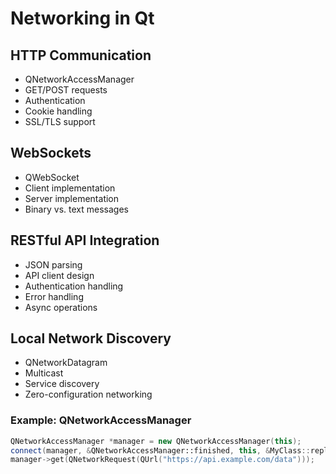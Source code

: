 # Networking in Qt

## HTTP Communication
- QNetworkAccessManager
- GET/POST requests
- Authentication
- Cookie handling
- SSL/TLS support

## WebSockets
- QWebSocket
- Client implementation
- Server implementation
- Binary vs. text messages

## RESTful API Integration
- JSON parsing
- API client design
- Authentication handling
- Error handling
- Async operations

## Local Network Discovery
- QNetworkDatagram
- Multicast
- Service discovery
- Zero-configuration networking

### Example: QNetworkAccessManager
```cpp
QNetworkAccessManager *manager = new QNetworkAccessManager(this);
connect(manager, &QNetworkAccessManager::finished, this, &MyClass::replyFinished);
manager->get(QNetworkRequest(QUrl("https://api.example.com/data")));
```

